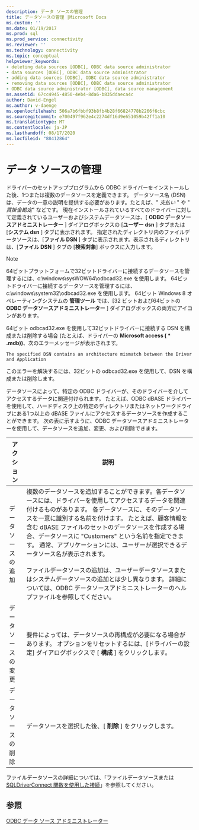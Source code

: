 ```yaml
---
description: データ ソースの管理
title: データソースの管理 |Microsoft Docs
ms.custom: ''
ms.date: 01/19/2017
ms.prod: sql
ms.prod_service: connectivity
ms.reviewer: ''
ms.technology: connectivity
ms.topic: conceptual
helpviewer_keywords:
- deleting data sources [ODBC], ODBC data source administrator
- data sources [ODBC], ODBC data source administrator
- adding data sources [ODBC], ODBC data source administrator
- removing data sources [ODBC], ODBC data source administrator
- ODBC data source administrator [ODBC], data source management
ms.assetid: 67cc4945-4850-4eb4-8da6-b835ddaeca4c
author: David-Engel
ms.author: v-daenge
ms.openlocfilehash: 506a7b6fbbf93b8fb4b28f66824778b2266f6cbc
ms.sourcegitcommit: e700497f962e4c2274df16d9e651059b42ff1a10
ms.translationtype: MT
ms.contentlocale: ja-JP
ms.lasthandoff: 08/17/2020
ms.locfileid: "88412864"
---
```

# <a name="managing-data-sources"></a>データ ソースの管理
ドライバーのセットアッププログラムから ODBC ドライバーをインストールした後、1つまたは複数のデータソースを定義できます。 データソース名 (DSN) は、データの一意の説明を提供する必要があります。たとえば、" *支払い* " や " *買掛金勘定*" などです。 現在インストールされているすべてのドライバーに対して定義されているユーザーおよびシステムデータソースは、[ **ODBC データソースアドミニストレーター** ] ダイアログボックスの [**ユーザー dsn** ] タブまたは [**システム dsn** ] タブに表示されます。 指定されたディレクトリ内のファイルデータソースは、[**ファイル DSN** ] タブに表示されます。表示されるディレクトリは、[**ファイル DSN** ] タブの [**検索対象**] ボックスに入力します。  
  
> [!NOTE]  
>  64ビットプラットフォームで32ビットドライバーに接続するデータソースを管理するには、c:\windows\sysWOW64\odbcad32.exe を使用します。 64ビットドライバーに接続するデータソースを管理するには、c:\windows\system32\odbcad32.exe を使用します。 64ビット Windows 8 オペレーティングシステムの **管理ツール** では、[32 ビットおよび64ビットの **ODBC データソースアドミニストレーター** ] ダイアログボックスの両方にアイコンがあります。  
  
 64ビット odbcad32.exe を使用して32ビットドライバーに接続する DSN を構成または削除する場合 (たとえば、ドライバーの **Microsoft access ( \* .mdb))**、次のエラーメッセージが表示されます。  
  
```  
The specified DSN contains an architecture mismatch between the Driver and Application  
```  
  
 このエラーを解決するには、32ビットの odbcad32.exe を使用して、DSN を構成または削除します。  
  
 データソースによって、特定の ODBC ドライバーが、そのドライバーを介してアクセスするデータに関連付けられます。 たとえば、ODBC dBASE ドライバーを使用して、ハードディスク上の特定のディレクトリまたはネットワークドライブにある1つ以上の dBASE ファイルにアクセスするデータソースを作成することができます。 次の表に示すように、ODBC データソースアドミニストレーターを使用して、データソースを追加、変更、および削除できます。  
  
|アクション|説明|  
|------------|-----------------|  
|データ ソースの追加|複数のデータソースを追加することができます。各データソースには、ドライバーを使用してアクセスするデータを関連付けるものがあります。 各データソースに、そのデータソースを一意に識別する名前を付けます。 たとえば、顧客情報を含む dBASE ファイルのセットのデータソースを作成する場合、データソースに "Customers" という名前を指定できます。 通常、アプリケーションには、ユーザーが選択できるデータソース名が表示されます。<br /><br /> ファイルデータソースの追加は、ユーザーデータソースまたはシステムデータソースの追加とは少し異なります。 詳細については、ODBC データソースアドミニストレーターのヘルプファイルを参照してください。|  
|データソースの変更|要件によっては、データソースの再構成が必要になる場合があります。 オプションをリセットするには、[ドライバーの設定] ダイアログボックスで [ **構成** ] をクリックします。|  
|データソースの削除|データソースを選択した後、[ **削除** ] をクリックします。|  
  
 ファイルデータソースの詳細については、「ファイルデータソースまたは[SQLDriverConnect 関数](../../odbc/reference/syntax/sqldriverconnect-function.md)[を使用した接続](../../odbc/reference/develop-app/connecting-using-file-data-sources.md)」を参照してください。  
  
## <a name="see-also"></a>参照  
 [ODBC データ ソース アドミニストレーター](../../odbc/admin/odbc-data-source-administrator.md)
